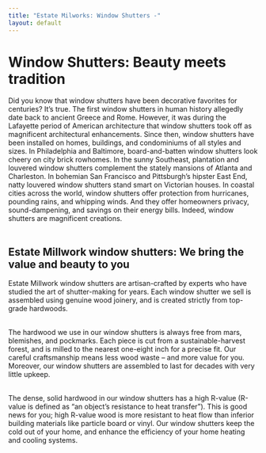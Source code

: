 ```yaml
---
title: "Estate Milworks: Window Shutters -"
layout: default
---
```


# Window Shutters: Beauty meets tradition

Did you know that window shutters have been decorative favorites for centuries? It’s true. The first window shutters in human history allegedly date back to ancient Greece and Rome. However, it was during the Lafayette period of American architecture that window shutters took off as magnificent architectural enhancements. Since then, window shutters have been installed on homes, buildings, and condominiums of all styles and sizes. In Philadelphia and Baltimore, board-and-batten window shutters look cheery on city brick rowhomes. In the sunny Southeast, plantation and louvered window shutters complement the stately mansions of Atlanta and Charleston. In bohemian San Francisco and Pittsburgh’s hipster East End, natty louvered window shutters stand smart on Victorian houses. In coastal cities across the world, window shutters offer protection from hurricanes, pounding rains, and whipping winds. And they offer homeowners privacy, sound-dampening, and savings on their energy bills. Indeed, window shutters are magnificent creations.  
<br />

## Estate Millwork window shutters: We bring the value and beauty to you  

Estate Millwork window shutters are artisan-crafted by experts who have studied the art of shutter-making for years. Each window shutter we sell is assembled using genuine wood joinery, and is created strictly from top-grade hardwoods.  
<br />

  The hardwood we use in our window shutters is always free from mars, blemishes, and pockmarks. Each piece is cut from a sustainable-harvest forest, and is milled to the nearest one-eight inch for a precise fit. Our careful craftsmanship means less wood waste – and more value for you. Moreover, our window shutters are assembled to last for decades with very little upkeep.  
<br />

  The dense, solid hardwood in our window shutters has a high R-value (R-value is defined as “an object’s resistance to heat transfer”). This is good news for you; high R-value wood is more resistant to heat flow than inferior building materials like particle board or vinyl. Our window shutters keep the cold out of your home, and enhance the efficiency of your home heating and cooling systems.  
